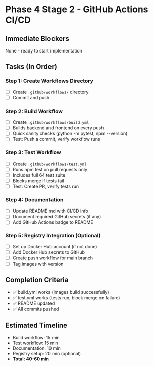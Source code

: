 # Phase 4 Stage 2 - GitHub Actions CI/CD

## Immediate Blockers
None - ready to start implementation

## Tasks (In Order)

### Step 1: Create Workflows Directory
- [ ] Create `.github/workflows/` directory
- [ ] Commit and push

### Step 2: Build Workflow
- [ ] Create `.github/workflows/build.yml`
- [ ] Builds backend and frontend on every push
- [ ] Quick sanity checks (python -m pytest, npm --version)
- [ ] Test: Push a commit, verify workflow runs

### Step 3: Test Workflow  
- [ ] Create `.github/workflows/test.yml`
- [ ] Runs npm test on pull requests only
- [ ] Includes full 64 test suite
- [ ] Blocks merge if tests fail
- [ ] Test: Create PR, verify tests run

### Step 4: Documentation
- [ ] Update README.md with CI/CD info
- [ ] Document required GitHub secrets (if any)
- [ ] Add GitHub Actions badge to README

### Step 5: Registry Integration (Optional)
- [ ] Set up Docker Hub account (if not done)
- [ ] Add Docker Hub secrets to GitHub
- [ ] Create push workflow for main branch
- [ ] Tag images with version

## Completion Criteria
- ✅ build.yml works (images build successfully)
- ✅ test.yml works (tests run, block merge on failure)
- ✅ README updated
- ✅ All commits pushed

## Estimated Timeline
- Build workflow: 15 min
- Test workflow: 15 min
- Documentation: 10 min
- Registry setup: 20 min (optional)
- **Total: 40-60 min**